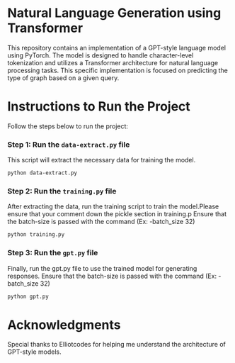 # Natural Language Generation using Transformer


This repository contains an implementation of a GPT-style language model using PyTorch. The model is designed to handle character-level tokenization and utilizes a Transformer architecture for natural language processing tasks. This specific implementation is focused on predicting the type of graph based on a given query.


# Instructions to Run the Project


Follow the steps below to run the project:

### Step 1: Run the `data-extract.py` file
This script will extract the necessary data for training the model.

```bash
python data-extract.py 
```
### Step 2: Run the `training.py` file

After extracting the data, run the training script to train the model.Please ensure that your comment down  the pickle section in training.p
Ensure that the batch-size is passed with the command (Ex: -batch_size 32)
```bash
python training.py 
```
### Step 3: Run the `gpt.py` file
Finally, run the gpt.py file to use the trained model for generating responses.
Ensure that the batch-size is passed with the command (Ex: -batch_size 32)
```bash
python gpt.py
```
# Acknowledgments

Special thanks to Elliotcodes for helping me understand the architecture of GPT-style models.







